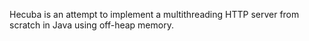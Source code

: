Hecuba is an attempt to implement a multithreading HTTP server from scratch in Java using off-heap memory.